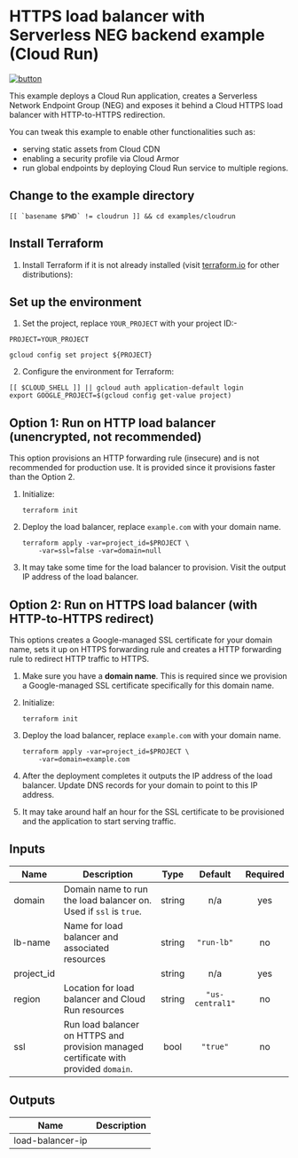 # HTTPS load balancer with Serverless NEG backend example (Cloud Run)

[![button](http://gstatic.com/cloudssh/images/open-btn.png)](https://console.cloud.google.com/cloudshell/open?git_repo=https://github.com/GoogleCloudPlatform/terraform-google-lb-http&working_dir=examples/cloudrun&page=shell&tutorial=README.md)

This example deploys a Cloud Run application, creates a Serverless Network
Endpoint Group (NEG) and exposes it behind a Cloud HTTPS load balancer with
HTTP-to-HTTPS redirection.

You can tweak this example to enable other functionalities such as:

- serving static assets from Cloud CDN
- enabling a security profile via Cloud Armor
- run global endpoints by deploying Cloud Run service to multiple regions.

## Change to the example directory

```
[[ `basename $PWD` != cloudrun ]] && cd examples/cloudrun
```

## Install Terraform

1. Install Terraform if it is not already installed (visit
   [terraform.io](https://terraform.io) for other distributions):

## Set up the environment

1. Set the project, replace `YOUR_PROJECT` with your project ID:-

```
PROJECT=YOUR_PROJECT
```

```
gcloud config set project ${PROJECT}
```

2. Configure the environment for Terraform:

```
[[ $CLOUD_SHELL ]] || gcloud auth application-default login
export GOOGLE_PROJECT=$(gcloud config get-value project)
```

## Option 1: Run on HTTP load balancer (unencrypted, not recommended)

This option provisions an HTTP forwarding rule (insecure) and is not recommended
for production use. It is provided since it provisions faster than the Option 2.

1. Initialize:

    ```
    terraform init
    ```

1. Deploy the load balancer, replace `example.com` with your domain name.

    ```
    terraform apply -var=project_id=$PROJECT \
        -var=ssl=false -var=domain=null
    ```

1. It may take some time for the load balancer to provision. Visit the output
   IP address of the load balancer.

## Option 2: Run on HTTPS load balancer (with HTTP-to-HTTPS redirect)

This options creates a Google-managed SSL certificate for your domain name,
sets it up on HTTPS forwarding rule and creates a HTTP forwarding rule to
redirect HTTP traffic to HTTPS.

1. Make sure you have a **domain name**. This is required since we provision a
   Google-managed SSL certificate specifically for this domain name.

1. Initialize:

    ```
    terraform init
    ```

1. Deploy the load balancer, replace `example.com` with your domain name.

    ```
    terraform apply -var=project_id=$PROJECT \
        -var=domain=example.com
    ```

1. After the deployment completes it outputs the IP address of the load balancer.
   Update DNS records for your domain to point to this IP address.

1. It may take around half an hour for the SSL certificate to be provisioned
   and the application to start serving traffic.

<!-- BEGINNING OF PRE-COMMIT-TERRAFORM DOCS HOOK -->
## Inputs

| Name | Description | Type | Default | Required |
|------|-------------|:----:|:-----:|:-----:|
| domain | Domain name to run the load balancer on. Used if `ssl` is `true`. | string | n/a | yes |
| lb-name | Name for load balancer and associated resources | string | `"run-lb"` | no |
| project\_id |  | string | n/a | yes |
| region | Location for load balancer and Cloud Run resources | string | `"us-central1"` | no |
| ssl | Run load balancer on HTTPS and provision managed certificate with provided `domain`. | bool | `"true"` | no |

## Outputs

| Name | Description |
|------|-------------|
| load-balancer-ip |  |

<!-- END OF PRE-COMMIT-TERRAFORM DOCS HOOK -->
